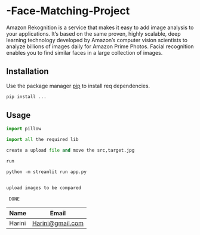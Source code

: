 # -Face-Matching-Project
Amazon Rekognition is a service that makes it easy to add image analysis to your applications. It’s based on the same proven, highly scalable, deep learning technology developed by Amazon’s computer vision scientists to analyze billions of images daily for Amazon Prime Photos. Facial recognition enables you to find similar faces in a large collection of images.



## Installation

Use the package manager [pip](https://pip.pypa.io/en/stable/) to install req dependencies.

```bash
pip install ...
```

## Usage

```python
import pillow

import all the required lib 

create a upload file and move the src,target.jpg

run 

python -m streamlit run app.py


upload images to be compared 
 
 DONE

```

|Name|Email|     
|----|-----| 
|Harini|Harini@gmail.com| 
